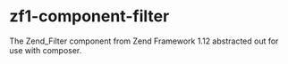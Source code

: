 zf1-component-filter
====================

The Zend_Filter component from Zend Framework 1.12 abstracted out for use with composer.